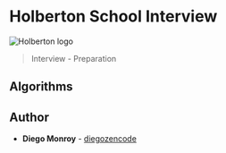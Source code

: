 # Holberton School Interview
![Holberton logo](https://www.holbertonschool.com/holberton-logo.png)
> Interview - Preparation

## Algorithms

## Author
* **Diego Monroy** - [diegozencode](https://github.com/diegozencode)
